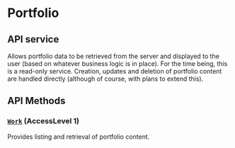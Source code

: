 # Portfolio
## API service

Allows portfolio data to be retrieved from the server and displayed to the user (based on whatever business logic is in place). For the time being, this is a read-only service. Creation, updates and deletion of portfolio content are handled directly (although of course, with plans to extend this).

## API Methods

### [`Work`](work/) (AccessLevel 1)
Provides listing and retrieval of portfolio content.